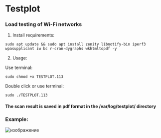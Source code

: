# Testplot
### Load testing of Wi-Fi networks

1. Install requirements:

```
sudo apt update && sudo apt install zenity libnotify-bin iperf3 wpasupplicant iw bc r-cran-dygraphs wkhtmltopdf -y
```

2. Usage:

Use terminal:
```
sudo chmod +x TESTPLOT.113
```

Double click or use terminal:

```
sudo ./TESTPLOT.113
```

#### The scan result is saved in pdf format in the /var/log/testplot/ directory

### Example:

![изображение](https://user-images.githubusercontent.com/37213906/236639102-2b77ad89-ec02-4200-a899-36a61891c637.png)
